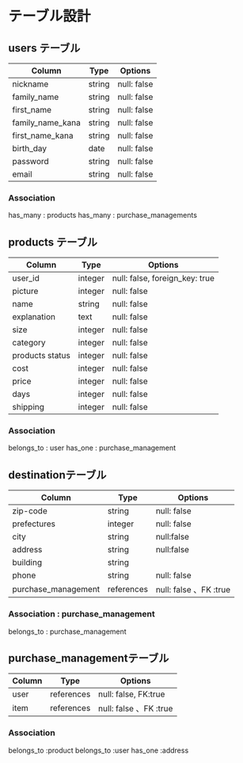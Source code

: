 # テーブル設計

## users テーブル

| Column                    |Type    | Options     |
| --------                  | ------ | ----------- |
| nickname                  | string | null: false |
| family_name               | string | null: false |
| first_name                | string | null: false |
| family_name_kana          | string | null: false |
| first_name_kana           | string | null: false |
| birth_day                 | date   | null: false |
| password                  | string | null: false |
| email                     | string | null: false |


### Association

has_many : products
has_many : purchase_managements

## products テーブル

| Column         | Type      | Options                        |
| -------        | ----------| -----------------------------  |
| user_id        | integer   | null: false, foreign_key: true |
| picture        | integer   | null: false                    |
| name           | string    | null: false                    |
| explanation    | text      | null: false                    |
| size           | integer   | null: false                    |
| category       | integer   | null: false                    |
| products status| integer   | null: false                    |
| cost           | integer   | null: false                    |
| price          | integer   | null: false                    |
| days           | integer   | null: false                    |
| shipping       | integer   | null: false                    |

### Association

belongs_to : user
has_one : purchase_management

## destinationテーブル

| Column            | Type       | Options                  |
| -------            | ----------|-------------------------  |
| zip-code           | string    | null: false               |
| prefectures        | integer   | null: false               |
| city               | string     | null:false               |
| address            | string     | null:false               |
| building           | string      |                          |
| phone              | string     | null: false              |
| purchase_management| references | null: false 、FK :true   |


### Association : purchase_management


belongs_to : purchase_management

##  purchase_managementテーブル

| Column        | Type       | Options                       |
| -------       | ---------- | -------------------------     |
| user          | references  | null: false, FK:true          |
| item          | references  | null: false 、FK :true        |

### Association

belongs_to :product
belongs_to :user
has_one :address